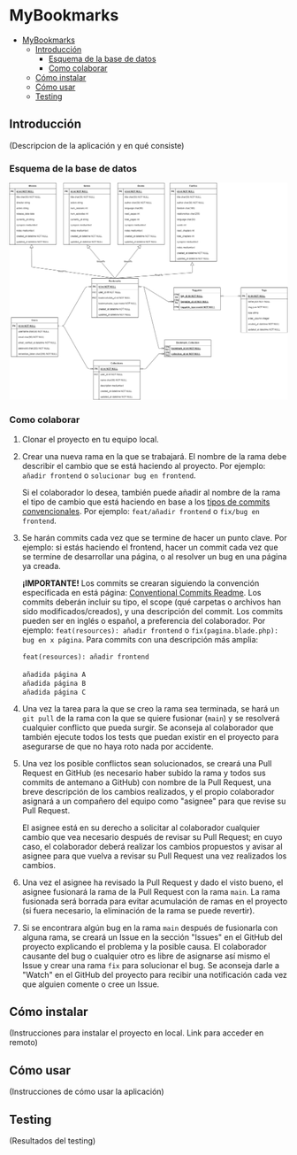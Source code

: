 # MyBookmarks

- [MyBookmarks](#mybookmarks)
  - [Introducción](#introducción)
    - [Esquema de la base de datos](#esquema-de-la-base-de-datos)
    - [Como colaborar](#como-colaborar)
  - [Cómo instalar](#cómo-instalar)
  - [Cómo usar](#cómo-usar)
  - [Testing](#testing)

## Introducción

(Descripcion de la aplicación y en qué consiste)

### Esquema de la base de datos

![Database Schema](./docs/mybookmarks_db.png)

### Como colaborar

1. Clonar el proyecto en tu equipo local.

2. Crear una nueva rama en la que se trabajará. El nombre de la rama debe describir el cambio que se está haciendo al proyecto. Por ejemplo: `añadir frontend` o `solucionar bug en frontend`.

    Si el colaborador lo desea, también puede añadir al nombre de la rama el tipo de cambio que está haciendo en base a los [tipos de commits convencionales](https://theodorusclarence.com/shorts/conventional-commit-readme). Por ejemplo: `feat/añadir frontend` o `fix/bug en frontend`.

3. Se harán commits cada vez que se termine de hacer un punto clave. Por ejemplo: si estás haciendo el frontend, hacer un commit cada vez que se termine de desarrollar una página, o al resolver un bug en una página ya creada.

   **¡IMPORTANTE!** Los commits se crearan siguiendo la convención especificada en está página: [Conventional Commits Readme](https://theodorusclarence.com/shorts/conventional-commit-readme). Los commits deberán incluir su tipo, el scope (qué carpetas o archivos han sido modificados/creados), y una descripción del commit. Los commits pueden ser en inglés o español, a preferencia del colaborador. Por ejemplo: `feat(resources): añadir frontend` o `fix(pagina.blade.php): bug en x página`. Para commits con una descripción más amplia:

   ```
   feat(resources): añadir frontend
   
   añadida página A
   añadida página B
   añadida página C
   ```

4. Una vez la tarea para la que se creo la rama sea terminada, se hará un `git pull` de la rama con la que se quiere fusionar (`main`) y se resolverá cualquier conflicto que pueda surgir. Se aconseja al colaborador que también ejecute todos los tests que puedan existir en el proyecto para asegurarse de que no haya roto nada por accidente.

5. Una vez los posible conflictos sean solucionados, se creará una Pull Request en GitHub (es necesario haber subido la rama y todos sus commits de antemano a GitHub) con nombre de la Pull Request, una breve descripción de los cambios realizados, y el propio colaborador asignará a un compañero del equipo como "asignee" para que revise su Pull Request.

   El asignee está en su derecho a solicitar al colaborador cualquier cambio que vea necesario después de revisar su Pull Request; en cuyo caso, el colaborador deberá realizar los cambios propuestos y avisar al asignee para que vuelva a revisar su Pull Request una vez realizados los cambios.

6. Una vez el asignee ha revisado la Pull Request y dado el visto bueno, el asignee fusionará la rama de la Pull Request con la rama `main`. La rama fusionada será borrada para evitar acumulación de ramas en el proyecto (si fuera necesario, la eliminación de la rama se puede revertir).

7. Si se encontrara algún bug en la rama `main` después de fusionarla con alguna rama, se creará un Issue en la sección "Issues" en el GitHub del proyecto explicando el problema y la posible causa. El colaborador causante del bug o cualquier otro es libre de asignarse así mismo el Issue y crear una rama `fix` para solucionar el bug. Se aconseja darle a "Watch" en el GitHub del proyecto para recibir una notificación cada vez que alguien comente o cree un Issue.

## Cómo instalar

(Instrucciones para instalar el proyecto en local. Link para acceder en remoto)

## Cómo usar

(Instrucciones de cómo usar la aplicación)

## Testing

(Resultados del testing)
